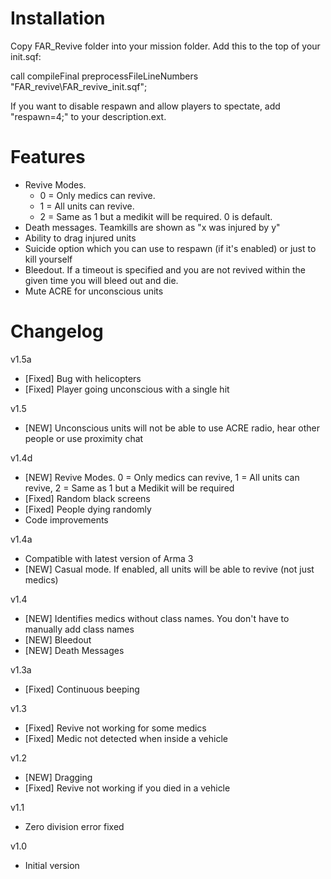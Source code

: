 Installation
=====================================

Copy FAR_Revive folder into your mission folder. Add this to the top of your init.sqf:

call compileFinal preprocessFileLineNumbers "FAR_revive\FAR_revive_init.sqf";

If you want to disable respawn and allow players to spectate, add "respawn=4;" to your description.ext.

Features
=====================================

* Revive Modes. 
  * 0 = Only medics can revive.
  * 1 = All units can revive.
  * 2 = Same as 1 but a medikit will be required. 0 is default.
* Death messages. Teamkills are shown as "x was injured by y"
* Ability to drag injured units
* Suicide option which you can use to respawn (if it's enabled) or just to kill yourself
* Bleedout. If a timeout is specified and you are not revived within the given time you will bleed out and die.
* Mute ACRE for unconscious units

Changelog
=====================================

v1.5a
* [Fixed] Bug with helicopters
* [Fixed] Player going unconscious with a single hit

v1.5
* [NEW] Unconscious units will not be able to use ACRE radio, hear other people or use proximity chat

v1.4d
* [NEW] Revive Modes. 0 = Only medics can revive, 1 = All units can revive, 2 = Same as 1 but a Medikit will be required
* [Fixed] Random black screens
* [Fixed] People dying randomly
* Code improvements

v1.4a
* Compatible with latest version of Arma 3
* [NEW] Casual mode. If enabled, all units will be able to revive (not just medics)

v1.4
* [NEW] Identifies medics without class names. You don't have to manually add class names
* [NEW] Bleedout
* [NEW] Death Messages

v1.3a
* [Fixed] Continuous beeping

v1.3
* [Fixed] Revive not working for some medics
* [Fixed] Medic not detected when inside a vehicle

v1.2
* [NEW] Dragging
* [Fixed] Revive not working if you died in a vehicle

v1.1
* Zero division error fixed

v1.0
* Initial version
